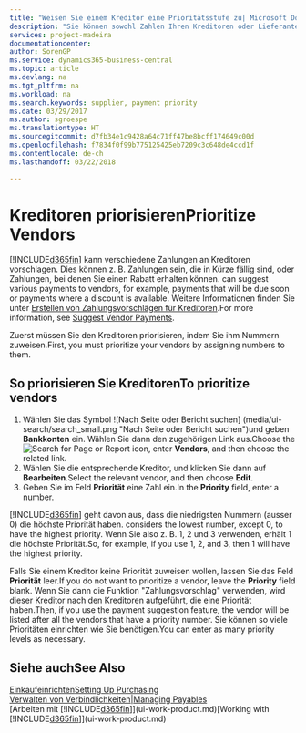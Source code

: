 ```yaml
---
title: "Weisen Sie einem Kreditor eine Prioritätsstufe zu| Microsoft Docs"
description: "Sie können sowohl Zahlen Ihren Kreditoren oder Lieferanten zuweisen, um sie zu priorisieren und Zahlungsvorschläge in  Business Central zu erleichtern."
services: project-madeira
documentationcenter: 
author: SorenGP
ms.service: dynamics365-business-central
ms.topic: article
ms.devlang: na
ms.tgt_pltfrm: na
ms.workload: na
ms.search.keywords: supplier, payment priority
ms.date: 03/29/2017
ms.author: sgroespe
ms.translationtype: HT
ms.sourcegitcommit: d7fb34e1c9428a64c71ff47be8bcff174649c00d
ms.openlocfilehash: f7834f0f99b775125425eb7209c3c648de4ccd1f
ms.contentlocale: de-ch
ms.lasthandoff: 03/22/2018

---
```

# <a name="prioritize-vendors"></a><span data-ttu-id="e2faa-103">Kreditoren priorisieren</span><span class="sxs-lookup"><span data-stu-id="e2faa-103">Prioritize Vendors</span></span>
[!INCLUDE[d365fin](includes/d365fin_md.md)]<span data-ttu-id="e2faa-104"> kann verschiedene Zahlungen an Kreditoren vorschlagen. Dies können z. B. Zahlungen sein, die in Kürze fällig sind, oder Zahlungen, bei denen Sie einen Rabatt erhalten können.</span><span class="sxs-lookup"><span data-stu-id="e2faa-104"> can suggest various payments to vendors, for example, payments that will be due soon or payments where a discount is available.</span></span> <span data-ttu-id="e2faa-105">Weitere Informationen finden Sie unter [Erstellen von Zahlungsvorschlägen für Kreditoren](payables-how-suggest-vendor-payments.md).</span><span class="sxs-lookup"><span data-stu-id="e2faa-105">For more information, see [Suggest Vendor Payments](payables-how-suggest-vendor-payments.md).</span></span>

<span data-ttu-id="e2faa-106">Zuerst müssen Sie den Kreditoren priorisieren, indem Sie ihm Nummern zuweisen.</span><span class="sxs-lookup"><span data-stu-id="e2faa-106">First, you must prioritize your vendors by assigning numbers to them.</span></span>

## <a name="to-prioritize-vendors"></a><span data-ttu-id="e2faa-107">So priorisieren Sie Kreditoren</span><span class="sxs-lookup"><span data-stu-id="e2faa-107">To prioritize vendors</span></span>
1. <span data-ttu-id="e2faa-108">Wählen Sie das Symbol ![Nach Seite oder Bericht suchen] (media/ui-search/search_small.png "Nach Seite oder Bericht suchen")und geben **Bankkonten** ein. Wählen Sie dann den zugehörigen Link aus.</span><span class="sxs-lookup"><span data-stu-id="e2faa-108">Choose the ![Search for Page or Report](media/ui-search/search_small.png "Search for Page or Report icon") icon, enter **Vendors**, and then choose the related link.</span></span>
2. <span data-ttu-id="e2faa-109">Wählen Sie die entsprechende Kreditor, und klicken Sie dann auf **Bearbeiten**.</span><span class="sxs-lookup"><span data-stu-id="e2faa-109">Select the relevant vendor, and then choose **Edit**.</span></span>
3. <span data-ttu-id="e2faa-110">Geben Sie im Feld **Priorität** eine Zahl ein.</span><span class="sxs-lookup"><span data-stu-id="e2faa-110">In the **Priority** field, enter a number.</span></span>

[!INCLUDE[d365fin](includes/d365fin_md.md)]<span data-ttu-id="e2faa-111"> geht davon aus, dass die niedrigsten Nummern (ausser 0) die höchste Priorität haben.</span><span class="sxs-lookup"><span data-stu-id="e2faa-111"> considers the lowest number, except 0, to have the highest priority.</span></span> <span data-ttu-id="e2faa-112">Wenn Sie also z. B. 1, 2 und 3 verwenden, erhält 1 die höchste Priorität.</span><span class="sxs-lookup"><span data-stu-id="e2faa-112">So, for example, if you use 1, 2, and 3, then 1 will have the highest priority.</span></span>

<span data-ttu-id="e2faa-113">Falls Sie einem Kreditor keine Priorität zuweisen wollen, lassen Sie das Feld **Priorität** leer.</span><span class="sxs-lookup"><span data-stu-id="e2faa-113">If you do not want to prioritize a vendor, leave the **Priority** field blank.</span></span> <span data-ttu-id="e2faa-114">Wenn Sie dann die Funktion "Zahlungsvorschlag" verwenden, wird dieser Kreditor nach den Kreditoren aufgeführt, die eine Priorität haben.</span><span class="sxs-lookup"><span data-stu-id="e2faa-114">Then, if you use the payment suggestion feature, the vendor will be listed after all the vendors that have a priority number.</span></span> <span data-ttu-id="e2faa-115">Sie können so viele Prioritäten einrichten wie Sie benötigen.</span><span class="sxs-lookup"><span data-stu-id="e2faa-115">You can enter as many priority levels as necessary.</span></span>

## <a name="see-also"></a><span data-ttu-id="e2faa-116">Siehe auch</span><span class="sxs-lookup"><span data-stu-id="e2faa-116">See Also</span></span>
[<span data-ttu-id="e2faa-117">Einkaufeinrichten</span><span class="sxs-lookup"><span data-stu-id="e2faa-117">Setting Up Purchasing</span></span>](purchasing-setup-purchasing.md)  
[<span data-ttu-id="e2faa-118">Verwalten von Verbindlichkeiten|</span><span class="sxs-lookup"><span data-stu-id="e2faa-118">Managing Payables</span></span>](payables-manage-payables.md)  
<span data-ttu-id="e2faa-119">[Arbeiten mit [!INCLUDE[d365fin](includes/d365fin_md.md)]](ui-work-product.md)</span><span class="sxs-lookup"><span data-stu-id="e2faa-119">[Working with [!INCLUDE[d365fin](includes/d365fin_md.md)]](ui-work-product.md)</span></span>

